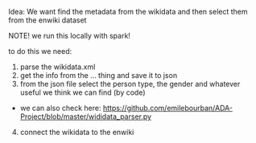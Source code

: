 Idea: We want find the metadata from the wikidata and then select them from the enwiki dataset

NOTE! we run this locally with spark!

to do this we need:
1. parse the wikidata.xml
2. get the info from the <revision> ... <text> thing and save it to json
3. from the json file select the person type, the gender and whatever useful we think we can find (by code)
  - we can also check here: https://github.com/emilebourban/ADA-Project/blob/master/wididata_parser.py
4. connect the wikidata to the enwiki
